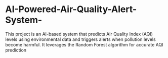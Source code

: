 # AI-Powered-Air-Quality-Alert-System-
This project is an AI-based system that predicts Air Quality Index (AQI) levels using environmental data and triggers alerts when pollution levels become harmful. It leverages the Random Forest algorithm for accurate AQI prediction
